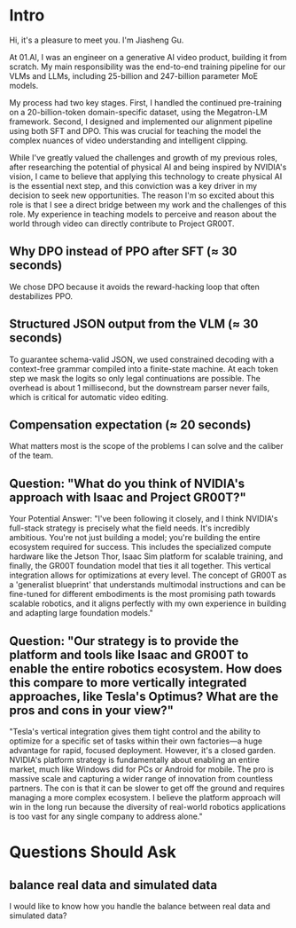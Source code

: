 # Intro

Hi, it's a pleasure to meet you. I'm Jiasheng Gu.

At 01.AI, I was an engineer on a generative AI video product, building it from scratch. My main responsibility was the end-to-end training pipeline for our VLMs and LLMs, including 25-billion and 247-billion parameter MoE models.

My process had two key stages. First, I handled the continued pre-training on a 20-billion-token domain-specific dataset, using the Megatron-LM framework. Second, I designed and implemented our alignment pipeline using both SFT and DPO. This was crucial for teaching the model the complex nuances of video understanding and intelligent clipping.

While I've greatly valued the challenges and growth of my previous roles, after researching the potential of physical AI and being inspired by NVIDIA's vision, I came to believe that applying this technology to create physical AI is the essential next step, and this conviction was a key driver in my decision to seek new opportunities. The reason I'm so excited about this role is that I see a direct bridge between my work and the challenges of this role. My experience in teaching models to perceive and reason about the world through video can directly contribute to Project GR00T.

## Why DPO instead of PPO after SFT (≈ 30 seconds)

We chose DPO because it avoids the reward-hacking loop that often destabilizes PPO.

## Structured JSON output from the VLM (≈ 30 seconds)

To guarantee schema-valid JSON, we used constrained decoding with a context-free grammar compiled into a finite-state machine. At each token step we mask the logits so only legal continuations are possible. The overhead is about 1 millisecond, but the downstream parser never fails, which is critical for automatic video editing.

## Compensation expectation (≈ 20 seconds)

What matters most is the scope of the problems I can solve and the caliber of the team.

## Question: "What do you think of NVIDIA's approach with Isaac and Project GR00T?"

Your Potential Answer: "I've been following it closely, and I think NVIDIA's full-stack strategy is precisely what the field needs. It's incredibly ambitious. You're not just building a model; you're building the entire ecosystem required for success. This includes the specialized compute hardware like the Jetson Thor, Isaac Sim platform for scalable training, and finally, the GR00T foundation model that ties it all together. This vertical integration allows for optimizations at every level. The concept of GR00T as a 'generalist blueprint' that understands multimodal instructions and can be fine-tuned for different embodiments is the most promising path towards scalable robotics, and it aligns perfectly with my own experience in building and adapting large foundation models."

## Question: "Our strategy is to provide the platform and tools like Isaac and GR00T to enable the entire robotics ecosystem. How does this compare to more vertically integrated approaches, like Tesla's Optimus? What are the pros and cons in your view?"

"Tesla's vertical integration gives them tight control and the ability to optimize for a specific set of tasks within their own factories—a huge advantage for rapid, focused deployment. However, it's a closed garden. NVIDIA's platform strategy is fundamentally about enabling an entire market, much like Windows did for PCs or Android for mobile. The pro is massive scale and capturing a wider range of innovation from countless partners. The con is that it can be slower to get off the ground and requires managing a more complex ecosystem. I believe the platform approach will win in the long run because the diversity of real-world robotics applications is too vast for any single company to address alone."
# Questions Should Ask
## balance real data and simulated data
I would like to know how you handle the balance between real data and simulated data?


